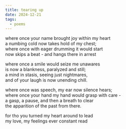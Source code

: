 ```yaml
---
title: tearing up
date: 2024-12-21
tags:
  - poems
---
```


where once your name brought joy within my heart<br>
a numbing cold now takes hold of my chest;<br>
where once with eager drumming it would start<br>
now skips a beat - and hangs there in arrest<br>



where once a smile would seize me unawares<br>
is now a blankness, paralyzed and still;<br>
a mind in stasis, seeing just nightmares,<br>
and of your laugh is now unending chill.<br>


where once was speech, my ear now silence hears;<br>
where once your hand my hand would grasp with care - <br>
a gasp, a pause, and then a breath to clear<br>
the apparition of the past from there. <br>

for tho you turned my heart around to lead<br>
my love, my feelings ever constant read